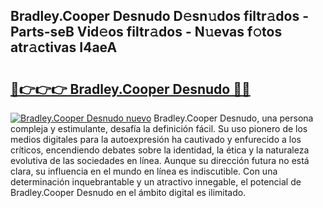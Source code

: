 ## Bradley.Cooper Desnudo D𝚎sn𝚞dos filtr𝚊dos - Parts-seB Vid𝚎os filtr𝚊dos - N𝚞evas f𝚘tos atr𝚊ctivas I4aeA

# <h2><a href="http://mb6m6mz.tromn.icu/?c=Bradley.Cooper+Desnudo">🔗👉👉👉 Bradley.Cooper Desnudo 🔗🔗</a></h2>

[![Bradley.Cooper Desnudo nuevo](https://i.imgur.com/pEAQMta.gif)](http://mb6m6mz.tromn.icu/?c=Bradley.Cooper+Desnudo)
Bradley.Cooper Desnudo, una persona compleja y estimulante, desafía la definición fácil. Su uso pionero de los medios digitales para la autoexpresión ha cautivado y enfurecido a los críticos, encendiendo debates sobre la identidad, la ética y la naturaleza evolutiva de las sociedades en línea. Aunque su dirección futura no está clara, su influencia en el mundo en línea es indiscutible. Con una determinación inquebrantable y un atractivo innegable, el potencial de Bradley.Cooper Desnudo en el ámbito digital es ilimitado.
